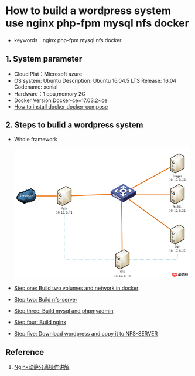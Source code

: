 # How to build a wordpress system use nginx php-fpm mysql nfs docker
* keywords：nginx php-fpm mysql nfs docker


## 1. System parameter

* Cloud Plat：Microsoft azure 
* OS system: Ubuntu Description: Ubuntu 16.04.5 LTS Release: 16.04 Codename: xenial
* Hardware：1 cpu,memory 2G
* Docker Version:Docker-ce=17.03.2~ce
* [How to install docker docker-compose](/content/how_to_install.md)

## 2. Steps to bulid a wordpress system

* Whole framework

    ![Whole framework](/images/steps_whole_framework.png)
* [Step one: Build two volumes and network in docker](/content/step1.md)
* [Step two: Build nfs-server](/content/step2.md)
* [Step three: Build mysql and phpmyadmin](/content/step3.md)
* [Step four: Build nginx](/content/step4.md)
* [Step five: Download wordpress and copy it to NFS-SERVER](/content/step5.md)


## Reference
1. [Nginx动静分离操作讲解](http://www.php.cn/php-weizijiaocheng-390516.html)
